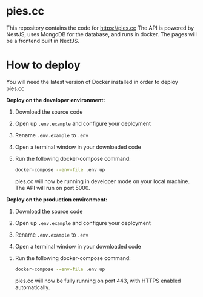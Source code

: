 # pies.cc

This repository contains the code for https://pies.cc
The API is powered by NestJS, uses MongoDB for the database, and runs in docker.
The pages will be a frontend built in NextJS.

# How to deploy

You will need the latest version of Docker installed in order to deploy pies.cc


**Deploy on the developer environment:**

1. Download the source code
2. Open up `.env.example` and configure your deployment
3. Rename `.env.example` to `.env`
4. Open a terminal window in your downloaded code
5. Run the following docker-compose command:

   ```bash
   docker-compose --env-file .env up
   ```

   pies.cc will now be running in developer mode on your local machine. The API will run on port 5000.


**Deploy on the production environment:**

1. Download the source code
2. Open up `.env.example` and configure your deployment
3. Rename `.env.example` to `.env`
4. Open a terminal window in your downloaded code
5. Run the following docker-compose command:

   ```bash
   docker-compose --env-file .env up
   ```
   pies.cc will now be fully running on port 443, with HTTPS enabled automatically.
